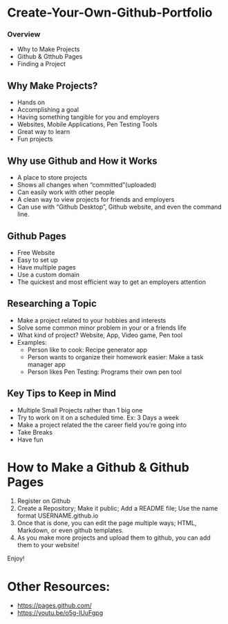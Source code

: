 # Create-Your-Own-Github-Portfolio

### Overview
- Why to Make Projects
- Github & Gtthub Pages
- Finding a Project

## Why Make Projects?
- Hands on
- Accomplishing a goal
- Having something tangible for you and employers 
- Websites, Mobile Applications, Pen Testing Tools 
- Great way to learn
- Fun projects

## Why use Github and How it Works
- A place to store projects
- Shows all changes when “committed”(uploaded)
- Can easily work with other people 
- A clean way to view projects for friends and employers 
- Can use with “Github Desktop”, Github website, and even the command line.

## Github Pages
- Free Website 
- Easy to set up 
- Have multiple pages 
- Use a custom domain 
- The quickest and most efficient way to get an employers attention

## Researching a Topic
- Make a project related to your hobbies and interests 
- Solve some common minor problem in your or a friends life
- What kind of project? Website, App, Video game, Pen tool
- Examples:
  - Person like to cook: Recipe generator app
  - Person wants to organize their homework easier: Make a task manager app
  - Person likes Pen Testing: Programs their own pen tool
 
## Key Tips to Keep in Mind
- Multiple Small Projects rather than 1 big one
- Try to work on it on a scheduled time. Ex: 3 Days a week
- Make a project related the the career field you’re going into
- Take Breaks
- Have fun

# How to Make a Github & Github Pages
1. Register on Github
2. Create a Repository; Make it public; Add a README file; Use the name format USERNAME.github.io
3. Once that is done, you can edit the page multiple ways; HTML, Markdown, or even github templates.
4. As you make more projects and upload them to github, you can add them to your website!

Enjoy!

# Other Resources:
- https://pages.github.com/
- https://youtu.be/o5g-lUuFgpg
